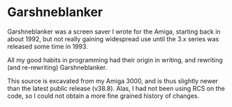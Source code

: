 # Garshneblanker

Garshneblanker was a screen saver I wrote for the Amiga, starting back
in about 1992, but not really gaining widespread use until the 3.x
series was released some time in 1993.

All my good habits in programming had their origin in writing, and
rewriting (and re-rewriting) Garshneblanker.

This source is excavated from my Amiga 3000, and is thus slightly newer than
the latest public release (v38.8). Alas, I had not been using RCS on the code,
so I could not obtain a more fine grained history of changes.
